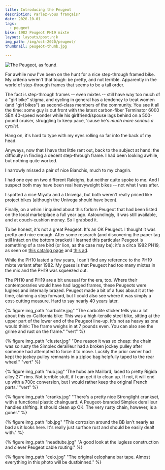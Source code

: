 ```yaml
---
title: Introducing the Peugeot
description: Parlez-vous français?
date: 2020-10-01
tags:
  - peugeot
bike: 1982 Peugeot PH19 mixte
layout: layouts/post.njk
img_path: /img/oct-2020/peugeot/
thumbnail: peugeot-thumb.jpg

---
```


<img src="{{ img_path }}peugeot.jpg" alt="The Peugeot, as found." class="wide" />

For awhile now I've been on the hunt for a nice step-through framed bike. My criteria weren't that tough: be pretty, and not terrible. Apparently in the world of step-through frames that seems to be a tall order.

The fact is step-through frames -- even mixtes -- still have way too much of a "girl bike" stigma, and cycling in general has a tendency to treat women (and "girl bikes") as second-class members of the community. You see it all the time: some guy is out front with the latest carbon-fiber Terminator 6000 SEX 40-speed wonder while his girlfriend/spouse lags behind on a 500-pound cruiser, struggling to keep pace, 'cause he's _much more serious a cyclist_. 

Hang on, it's hard to type with my eyes rolling so far into the back of my head.

Anyways, now that I have that little rant out, back to the subject at hand: the difficulty in finding a decent step-through frame. I had been looking awhile, but nothing quite worked. 

I narrowly missed a pair of nice Bianchis, much to my chagrin. 

I had one eye on two different Raleighs, but neither quite spoke to me. And I suspect both may have been real heavyweight bikes -- not what I was after.

I spotted a nice Miyata and a Univega, but both weren't really priced like project bikes (although the Univega should have been).

Finally, on a whim I inquired about this forlorn Peugeot that had been listed on the local marketplace a full year ago. Astoundingly, it was still available, and at couch-cushion money. So I grabbed it.

To be honest, it's not a great Peugeot. It's an OK Peugeot. I thought it was pretty and nice enough. After some research (and discovering the paper tag still intact on the bottom bracket) I learned this particular Peugeot is something of a rare bird (or lion, as the case may be): it's a circa 1982 PH19, as seen on [this catalog page](http://www.bikeboompeugeot.com/Brochures%20USA/Peugeot%201982%20USA%20Brochure/Peugeot_1982_USA_Brochure_PH10s_PH19.jpg) and [this ad](http://www.bikeboompeugeot.com/Brochures%20USA/Peugeot%201982%20USA%20Brochure/Peugeot%201982%20USA%20Special%20Flyer%20Page%204.jpg). 

While the PH10 lasted a few years, I can't find any reference to the PH19 mixte variant after 1982. My guess is that Peugeot had too many mixtes in the mix and the PH19 was squeezed out.

The PH10 and PH19 are a bit unusual for the era, too. Where their contemporaries would have had lugged frames, these Peugeots were lugless and internally brazed. Peugeot made a bit of a fuss about it at the time, claiming a step forward, but I could also see where it was simply a cost-cutting measure. Hard to say nearly 40 years later.

<div class="photogrid">

  {% figure img_path "carbolite.jpg" "The carbolite sticker tells you a lot about this ex-California bike: This was a high-tensile steel bike, sitting at the upper part of the lower end of the Peugeot line-up. It's not as heavy as one would think: The frame weighs in at 7 pounds even. You can also see the grime and rust on the frame." "vert" %}

  {% figure img_path "cluster.jpg" "One reason it was so cheap: the chain was so rusty the Simplex derailleur had a broken jockey pulley after someone had attempted to force it to move. Luckily the prior owner had  kept the jockey pulley remnants in a ziploc bag helpfully taped to the rear wheel." "vert" %}

  {% figure img_path "hub.jpg" 'The hubs are Maillard, laced to pretty Rigida alloy 27" rims. Not terrible stuff, if I can get it to clean up. If not, it will end up with a 700c conversion, but I would rather keep the original French parts.' "vert"  %}

  {% figure img_path "cranks.jpg" "There's a pretty nice Stronglight crankset, with a functional plastic chainguard. A Peugeot-branded Simplex derailleur handles shifting. It should clean up OK. The very rusty chain, however, is a goner."  %}

  {% figure img_path "bb.jpg" "This corrosion around the BB isn't nearly as bad as it looks here. It's really just surface rust and should be easily dealt with."  %}

  {% figure img_path "headtube.jpg" "A good look at the lugless construction and clever Peugeot cable routing."  %}
  
  {% figure img_path "celo.jpg" "The original celophane bar tape. Almost everything in this photo will be dustbinned."  %}

</div>
